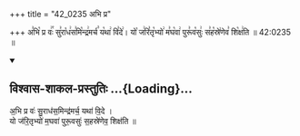 +++
title = "42_0235 अभि प्र"

+++
अ꣣भि꣡ प्र वः꣢꣯ सु꣣रा꣡ध꣢स꣣मि꣡न्द्र꣢मर्च꣣ य꣡था꣢ वि꣣दे꣢। यो꣡ ज꣢रि꣣तृ꣡भ्यो꣢ म꣣घ꣡वा꣢ पुरू꣣व꣡सुः꣢ स꣣ह꣡स्रे꣢णेव꣣ शि꣡क्ष꣢ति ॥ 42:0235 ॥

<div class="js_include" newlevelforh1="2" title="विश्वास-शाकल-प्रस्तुतिः" unfilled url="/vedAH_Rk/shAkalam/saMhitA/vishvAsa-prastutiH/08/049/01_abhi_pra.md">
<details open><summary><h2>विश्वास-शाकल-प्रस्तुतिः ...{Loading}...</h2></summary>


अ॒भि प्र वः॑ सु॒राध॑स॒मिन्द्र॑मर्च॒ यथा॑ वि॒दे ।  
यो ज॑रि॒तृभ्यो॑ म॒घवा॑ पुरू॒वसुः॑ स॒हस्रे॑णेव॒ शिक्ष॑ति ॥

</details>
</div>